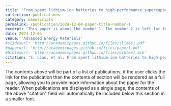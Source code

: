```yaml
---
title: "From spent lithium-ion batteries to high-performance supercapacitors: enabling universal gradient recycling via spin capacitance"
collection: publications
category: manuscripts
permalink: /publication/2024-12-04-paper-title-number-1
excerpt: 'This paper is about the number 1. The number 2 is left for future work.'
date: 2024-12-04
venue: 'Advanced Energy Materials'
#slidesurl: 'http://academicpages.github.io/files/slides1.pdf'
#paperurl: 'http://academicpages.github.io/files/paper1.pdf'
#bibtexurl: 'http://academicpages.github.io/files/bibtex1.bib'
citation: 'S. Liao, et al. From spent lithium-ion batteries to high-performance supercapacitors: enabling universal gradient recycling via spin capacitance, Advanced Energy Materials, 2024, 2403970.'
---
```

The contents above will be part of a list of publications, if the user clicks the link for the publication than the contents of section will be rendered as a full page, allowing you to provide more information about the paper for the reader. When publications are displayed as a single page, the contents of the above "citation" field will automatically be included below this section in a smaller font.

